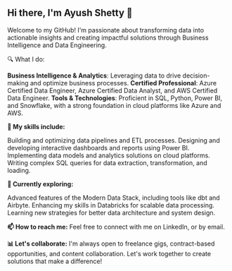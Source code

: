 ## Hi there, I'm Ayush Shetty 👋

Welcome to my GitHub! I'm passionate about transforming data into actionable insights and creating impactful solutions through Business Intelligence and Data Engineering.

🔍 What I do:

**Business Intelligence & Analytics**: Leveraging data to drive decision-making and optimize business processes.
**Certified Professional**: Azure Certified Data Engineer, Azure Certified Data Analyst, and AWS Certified Data Engineer.
**Tools & Technologies**: Proficient in SQL, Python, Power BI, and Snowflake, with a strong foundation in cloud platforms like Azure and AWS.

**🔧 My skills include:**

Building and optimizing data pipelines and ETL processes.
Designing and developing interactive dashboards and reports using Power BI.
Implementing data models and analytics solutions on cloud platforms.
Writing complex SQL queries for data extraction, transformation, and loading.

**🌱 Currently exploring:**

Advanced features of the Modern Data Stack, including tools like dbt and Airbyte.
Enhancing my skills in Databricks for scalable data processing.
Learning new strategies for better data architecture and system design.

**📫 How to reach me:**
Feel free to connect with me on LinkedIn, or by email.

**📊 Let's collaborate:**
I'm always open to freelance gigs, contract-based opportunities, and content collaboration. Let's work together to create solutions that make a difference!


